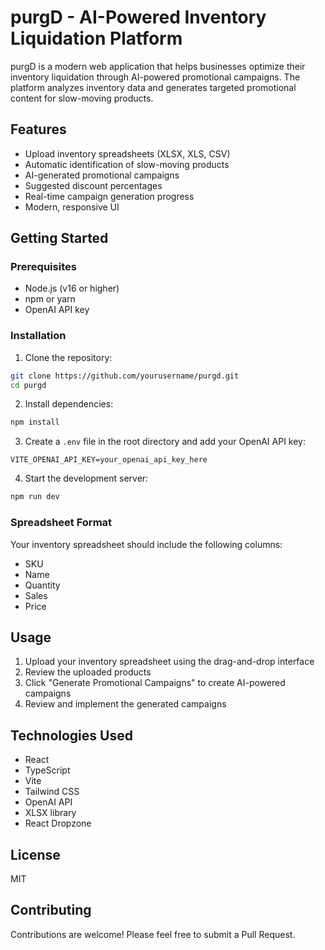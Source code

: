 # purgD - AI-Powered Inventory Liquidation Platform

purgD is a modern web application that helps businesses optimize their inventory liquidation through AI-powered promotional campaigns. The platform analyzes inventory data and generates targeted promotional content for slow-moving products.

## Features

- Upload inventory spreadsheets (XLSX, XLS, CSV)
- Automatic identification of slow-moving products
- AI-generated promotional campaigns
- Suggested discount percentages
- Real-time campaign generation progress
- Modern, responsive UI

## Getting Started

### Prerequisites

- Node.js (v16 or higher)
- npm or yarn
- OpenAI API key

### Installation

1. Clone the repository:
```bash
git clone https://github.com/yourusername/purgd.git
cd purgd
```

2. Install dependencies:
```bash
npm install
```

3. Create a `.env` file in the root directory and add your OpenAI API key:
```
VITE_OPENAI_API_KEY=your_openai_api_key_here
```

4. Start the development server:
```bash
npm run dev
```

### Spreadsheet Format

Your inventory spreadsheet should include the following columns:
- SKU
- Name
- Quantity
- Sales
- Price

## Usage

1. Upload your inventory spreadsheet using the drag-and-drop interface
2. Review the uploaded products
3. Click "Generate Promotional Campaigns" to create AI-powered campaigns
4. Review and implement the generated campaigns

## Technologies Used

- React
- TypeScript
- Vite
- Tailwind CSS
- OpenAI API
- XLSX library
- React Dropzone

## License

MIT

## Contributing

Contributions are welcome! Please feel free to submit a Pull Request.
